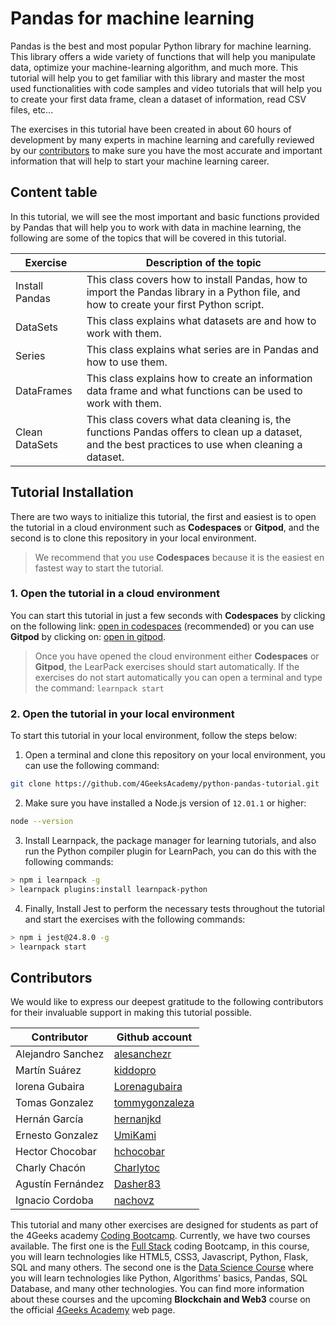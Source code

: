 # Pandas for machine learning

Pandas is the best and most popular Python library for machine learning. This library offers a wide variety of functions that will help you manipulate data, optimize your machine-learning algorithm, and much more. This tutorial will help you to get familiar with this library and master the most used functionalities with code samples and video tutorials that will help you to create your first data frame, clean a dataset of information, read CSV files, etc... 

The exercises in this tutorial have been created in about 60 hours of development by many experts in machine learning and carefully reviewed by our [contributors](https://github.com/4GeeksAcademy/python-functions-programming-exercises/graphs/contributors) to make sure you have the most accurate and important information that will help to start your machine learning career. 

## Content table

In this tutorial, we will see the most important and basic functions provided by Pandas that will help you to work with data in machine learning, the following are some of the topics that will be covered in this tutorial. 

| Exercise      | Description of the topic                                                                                                                           |
|---------------|----------------------------------------------------------------------------------------------------------------------------------------------------|
|Install Pandas | This class covers how to install Pandas, how to import the Pandas library in a Python file, and how to create your first Python script.            |
|DataSets       | This class explains what datasets are and how to work with them.                                                                                   |
|Series         | This class explains what series are in Pandas and how to use them.                                                                                 |
|DataFrames     | This class explains how to create an information data frame and what functions can be used to work with them.                                      |
|Clean DataSets | This class covers what data cleaning is, the functions Pandas offers to clean up a dataset, and the best practices to use when cleaning a dataset. |

## Tutorial Installation

There are two ways to initialize this tutorial, the first and easiest is to open the tutorial in a cloud environment such as **Codespaces** or **Gitpod**, and the second is to clone this repository in your local environment.

> We recommend that you use **Codespaces** because it is the easiest en fastest way to start the tutorial.

### 1. Open the tutorial in a cloud environment

You can start this tutorial in just a few seconds with **Codespaces** by clicking on the following link: [open in codespaces](https://codespaces.new/?repo=4GeeksAcademy/python-pandas-tutorial) (recommended) or you can use **Gitpod** by clicking on: [open in gitpod](https://gitpod.io#https://github.com/4GeeksAcademy/python-pandas-tutorial).

> Once you have opened the cloud environment either **Codespaces** or **Gitpod**, the LearPack exercises should start automatically. If the exercises do not start automatically you can open a terminal and type the command: `learnpack start`

### 2. Open the tutorial in your local environment

To start this tutorial in your local environment, follow the steps below:

1.  Open a terminal and clone this repository on your local environment, you can use the following command: 

```bash
git clone https://github.com/4GeeksAcademy/python-pandas-tutorial.git 
```

2. Make sure you have installed a Node.js version of `12.01.1` or higher:

```bash
node --version
```

3. Install Learnpack, the package manager for learning tutorials, and also run the Python compiler plugin for LearnPach, you can do this with the following commands:
 
```bash
> npm i learnpack -g
> learnpack plugins:install learnpack-python
```

4. Finally, Install Jest to perform the necessary tests throughout the tutorial and start the exercises with the following commands:

```bash
> npm i jest@24.8.0 -g
> learnpack start
```

## Contributors

We would like to express our deepest gratitude to the following contributors for their invaluable support in making this tutorial possible.

| Contributor       | Github account                                      |
|-------------------|-----------------------------------------------------|
| Alejandro Sanchez | [alesanchezr](https://github.com/alesanchezr)       |
| Martín Suárez     | [kiddopro](https://github.com/kiddopro)             |
| lorena Gubaira    | [Lorenagubaira](https://github.com/Lorenagubaira)   |
| Tomas Gonzalez    | [tommygonzaleza](https://github.com/tommygonzaleza) |
| Hernán García     | [hernanjkd](https://github.com/hernanjkd)           |
| Ernesto Gonzalez  | [UmiKami](https://github.com/UmiKami)               |
| Hector Chocobar   | [hchocobar](https://github.com/hchocobar)           |
| Charly Chacón     | [Charlytoc](https://github.com/Charlytoc)           |
| Agustín Fernández | [Dasher83](https://github.com/Dasher83)             |
| Ignacio Cordoba   | [nachovz](https://github.com/nachovz)               |

This tutorial and many other exercises are designed for students as part of the 4Geeks academy [Coding Bootcamp](https://4geeksacademy.com/us/coding-bootcamp). Currently, we have two courses available. The first one is the [Full Stack](https://4geeksacademy.com/us/coding-bootcamps/part-time-full-stack-developer) coding Bootcamp, in this course, you will learn technologies like HTML5, CSS3, Javascript, Python, Flask, SQL and many others. The second one is the [Data Science Course](https://4geeksacademy.com/us/coding-bootcamps/datascience-machine-learning) where you will learn technologies like Python, Algorithms' basics, Pandas, SQL Database, and many other technologies. You can find more information about these courses and the upcoming **Blockchain and Web3** course on the official [4Geeks Academy](http://4geeksacademy.co/) web page.
